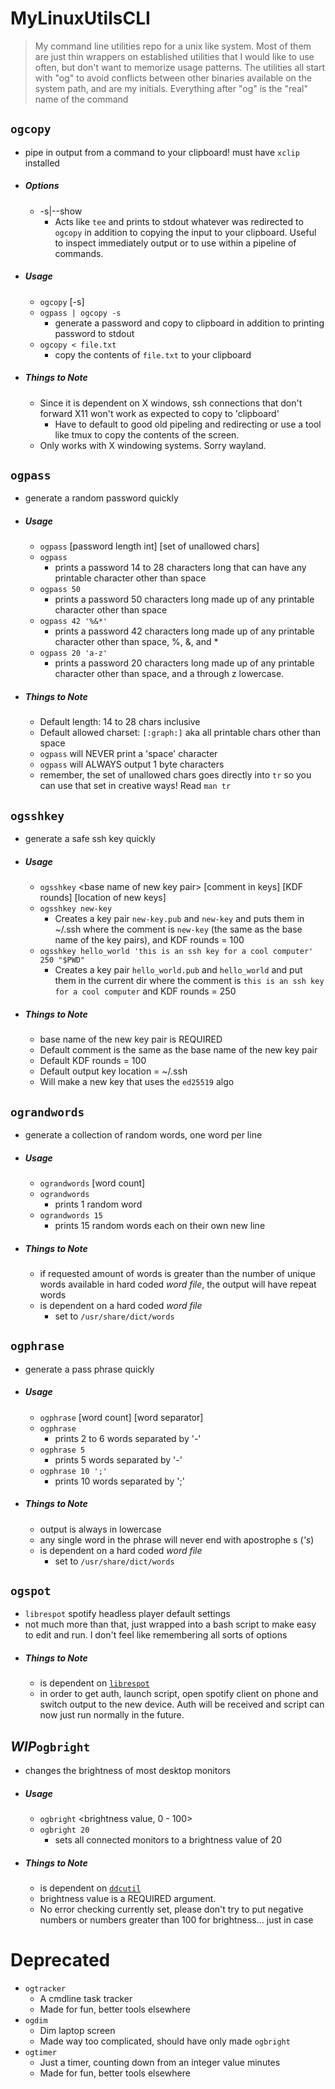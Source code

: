 # MyLinuxUtilsCLI
> My command line utilities repo for a unix like system. Most of them are just thin wrappers on established utilities that I would like to use often, but don't want to memorize usage patterns.
> The utilities all start with "og" to avoid conflicts between other binaries available on the system path, and are my initials. Everything after "og" is the "real" name of the command
## `ogcopy`
- pipe in output from a command to your clipboard! must have `xclip` installed
- ##### Options
	- -s|--show
		- Acts like `tee` and prints to stdout whatever was redirected to `ogcopy` in addition to copying the input to your clipboard. Useful to inspect immediately output or to use within a pipeline of commands.
- ##### Usage
	- `ogcopy` \[-s]
	- `ogpass | ogcopy -s`
		- generate a password and copy to clipboard in addition to printing password to stdout
	- `ogcopy < file.txt`
		- copy the contents of `file.txt` to your clipboard
- ##### Things to Note
	- Since it is dependent on X windows, ssh connections that don't forward X11 won't work as expected to copy to 'clipboard'
		- Have to default to good old pipeling and redirecting or use a tool like tmux to copy the contents of the screen.
	- Only works with X windowing systems. Sorry wayland.
## `ogpass`
- generate a random password quickly
- ##### Usage
	- `ogpass` \[password length int] \[set of unallowed chars]
	- `ogpass`
		- prints a password 14 to 28 characters long that can have any printable character other than space
	- `ogpass 50`
		- prints a password 50 characters long made up of any printable character other than space
	- `ogpass 42 '%&*'`
		- prints a password 42 characters long made up of any printable character other than space, %, &, and \*
	- `ogpass 20 'a-z'`
		- prints a password 20 characters long made up of any printable character other than space, and a through z lowercase.
- ##### Things to Note
	- Default length: 14 to 28 chars inclusive
	- Default allowed charset: `[:graph:]` aka all printable chars other than space
	- `ogpass` will NEVER print a 'space' character
	- `ogpass` will ALWAYS output 1 byte characters
	- remember, the set of unallowed chars goes directly into `tr` so you can use that set in creative ways! Read `man tr`
## `ogsshkey`
- generate a safe ssh key quickly
- ##### Usage
	- `ogsshkey` \<base name of new key pair> \[comment in keys] \[KDF rounds] \[location of new keys]
	- `ogsshkey new-key`
		- Creates a key pair `new-key.pub` and `new-key` and puts them in ~/.ssh where the comment is `new-key` (the same as the base name of the key pairs), and KDF rounds = 100
	- `ogsshkey hello_world 'this is an ssh key for a cool computer' 250 "$PWD"`
		- Creates a key pair `hello_world.pub` and `hello_world` and put them in the current dir where the comment is `this is an ssh key for a cool computer` and KDF rounds = 250
- ##### Things to Note
	- base name of the new key pair is REQUIRED
	- Default comment is the same as the base name of the new key pair
	- Default KDF rounds = 100
	- Default output key location = ~/.ssh
	- Will make a new key that uses the `ed25519` algo
## `ograndwords`
- generate a collection of random words, one word per line
- ##### Usage
	- `ograndwords` \[word count]
	- `ograndwords`
		- prints 1 random word
	- `ograndwords 15`
		- prints 15 random words each on their own new line
- ##### Things to Note
	- if requested amount of words is greater than the number of unique words available in hard coded *word file*, the output will have repeat words
	- is dependent on a hard coded *word file*
		- set to `/usr/share/dict/words`

## `ogphrase`
- generate a pass phrase quickly
- ##### Usage
	- `ogphrase` \[word count] \[word separator]
	- `ogphrase`
		- prints 2 to 6 words separated by '-'
	- `ogphrase 5`
		- prints 5 words separated by '-'
	- `ogphrase 10 ';'`
		- prints 10 words separated by ';'
- ##### Things to Note
	- output is always in lowercase
	- any single word in the phrase will never end with apostrophe s (*'s*)
	- is dependent on a hard coded *word file*
		- set to `/usr/share/dict/words`

## `ogspot`
- `librespot` spotify headless player default settings
- not much more than that, just wrapped into a bash script to make easy to edit and run. I don't feel like remembering all sorts of options
- ##### Things to Note
	- is dependent on [`librespot`](https://github.com/librespot-org/librespot)
	- in order to get auth, launch script, open spotify client on phone and switch output to the new device. Auth will be received and script can now just run normally in the future.
## ***WIP***`ogbright`
- changes the brightness of most desktop monitors
- ##### Usage
	- `ogbright` \<brightness value, 0 - 100>
	- `ogbright 20`
		- sets all connected monitors to a brightness value of 20
- ##### Things to Note
	- is dependent on [`ddcutil`](https://www.ddcutil.com/)
	- brightness value is a REQUIRED argument.
	- No error checking currently set, please don't try to put negative numbers or numbers greater than 100 for brightness... just in case
# Deprecated
- `ogtracker`
	- A cmdline task tracker
	- Made for fun, better tools elsewhere
- `ogdim`
	- Dim laptop screen
	- Made way too complicated, should have only made `ogbright`
- `ogtimer`
	- Just a timer, counting down from an integer value minutes
	- Made for fun, better tools elsewhere